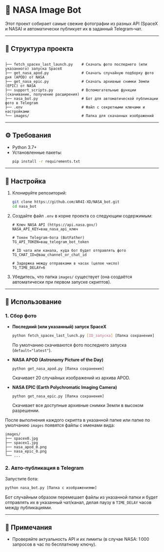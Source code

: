 # 📸 NASA Image Bot

Этот проект собирает самые свежие фотографии из разных API (SpaceX и NASA) и автоматически публикует их в заданный Telegram‑чат.

---

## 📂 Структура проекта

```

├── fetch_spacex_last_launch.py    # Скачать фото последнего (или указанного) запуска SpaceX
├── get_nasa_apod.py               # Скачать случайную подборку фото дня (APOD) от NASA
├── get_nasa_epic.py               # Скачать архивные снимки Земли (EPIC) от NASA
├── support_scripts.py             # Вспомогательные функции (скачивание, получение расширения)
├── nasa_bot.py                    # Бот для автоматической публикации фото в Telegram
├── .env                           # Файл с секретными ключами и настройками
└── images/                        # Папка для скачанных изображений
```

---

## ⚙️ Требования

- Python 3.7+
- Установленные пакеты:
  ```bash
  pip install -r requirements.txt
  ```

---

## 🔧 Настройка

1. Клонируйте репозиторий:
   ```bash
   git clone https://github.com/AR4I-XD/NASA_bot.git
   cd nasa_bot
   ```

2. Создайте файл `.env` в корне проекта со следующим содержимым:

   ```dotenv
   # Ключ NASA API (https://api.nasa.gov/)
   NASA_API_KEY=ваш_nasa_api_ключ

   # Токен Telegram-бота (BotFather)
   TG_API_TOKEN=ваш_telegram_bot_token

   # ID чата или канала, куда бот будет отправлять фото
   TG_CHAT_ID=@ваш_channel_or_chat_id

   # Задержка между отправками в часах (целое число)
   TG_TIME_DELAY=6
   ```

3. Убедитесь, что папка `images/` существует (она создаётся автоматически при первом запуске скриптов).

---

## 🚀 Использование

### 1. Сбор фото

- **Последний (или указанный) запуск SpaceX**  
  ```bash
  python fetch_spacex_last_lunch.py [ID_запуска] [Папка сохранения]
  ```  
  По умолчанию скачиваются фото последнего запуска (`default="latest"`).


- **NASA APOD (Astronomy Picture of the Day)**  
  ```basha
  python get_nasa_apod.py [Папка сохранения]
  ```  
  Скачивает 20 случайных изображений из архива APOD.

- **NASA EPIC (Earth Polychromatic Imaging Camera)**  
  ```bash
  python get_nasa_epic.py [Папка сохранения]
  ```  
  Скачивает все доступные архивные снимки Земли в высоком разрешении.

После выполнения каждого скрипта в указанной папке или папке по умолчанию `images` появятся файлы с именами вида:
```
images/
├── spacex0.jpg
├── spacex1.jpg
├── nasa_apod_0.png
├── nasa_epic_0.png
└── ...
```

### 2. Авто‑публикация в Telegram

Запустите бота:
```bash
python nasa_bot.py [Папка с изображениями]
```

Бот случайным образом перемешает файлы из указанной папки и будет отправлять их в указанный чат/канал, делая паузу в `TIME_DELAY` часов между публикациями.

---

## 📝 Примечания

- Проверяйте актуальность API и их лимиты (в случае NASA: 1 000 запросов в час по бесплатному ключу).